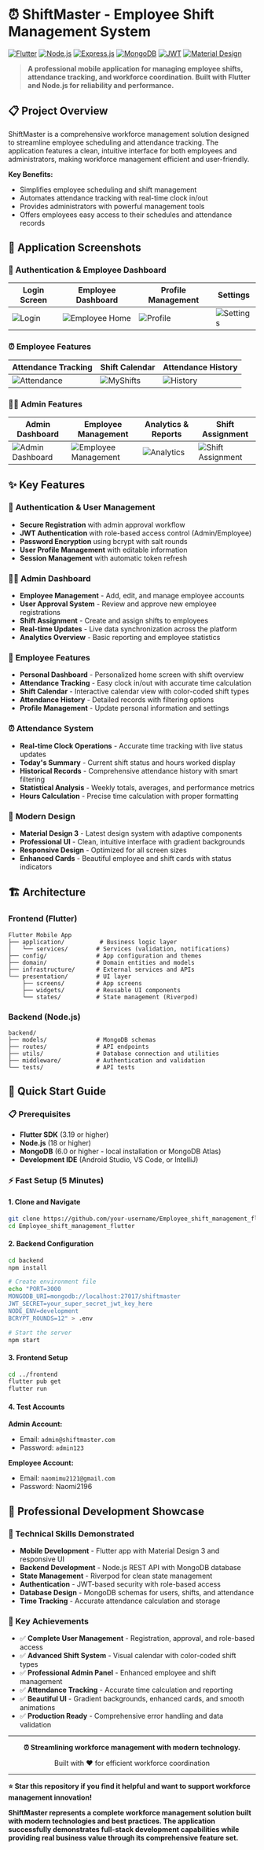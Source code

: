 # ⏰ ShiftMaster - Employee Shift Management System

[![Flutter](https://img.shields.io/badge/Flutter-02569B?style=for-the-badge&logo=flutter&logoColor=white)](https://flutter.dev)
[![Node.js](https://img.shields.io/badge/Node.js-43853D?style=for-the-badge&logo=node.js&logoColor=white)](https://nodejs.org)
[![Express.js](https://img.shields.io/badge/Express.js-404D59?style=for-the-badge)](https://expressjs.com)
[![MongoDB](https://img.shields.io/badge/MongoDB-4EA94B?style=for-the-badge&logo=mongodb&logoColor=white)](https://mongodb.com)
[![JWT](https://img.shields.io/badge/JWT-black?style=for-the-badge&logo=JSON%20web%20tokens)](https://jwt.io)
[![Material Design](https://img.shields.io/badge/Material%20Design%203-757575?style=for-the-badge&logo=material-design&logoColor=white)](https://m3.material.io)

> **A professional mobile application for managing employee shifts, attendance tracking, and workforce coordination. Built with Flutter and Node.js for reliability and performance.**

## 📋 **Project Overview**

ShiftMaster is a comprehensive workforce management solution designed to streamline employee scheduling and attendance tracking. The application features a clean, intuitive interface for both employees and administrators, making workforce management efficient and user-friendly.

**Key Benefits:**
- Simplifies employee scheduling and shift management
- Automates attendance tracking with real-time clock in/out
- Provides administrators with powerful management tools
- Offers employees easy access to their schedules and attendance records

## 📱 Application Screenshots

### 🔐 Authentication & Employee Dashboard

| Login Screen | Employee Dashboard | Profile Management | Settings |
| ------------ | ------------------ | ------------------ | -------- |
| ![Login](docs/screenshots/login.png) | ![Employee Home](docs/screenshots/employee-home.png) | ![Profile](docs/screenshots/profile.png) | ![Settings](docs/screenshots/settings.png) |

### ⏰ Employee Features

| Attendance Tracking | Shift Calendar | Attendance History |
| ------------------- | -------------- | ------------------ |
| ![Attendance](docs/screenshots/attendance.png) | ![MyShifts](docs/screenshots/my-shifts.png) | ![History](docs/screenshots/attendance-history.png) |

### 👨‍💼 Admin Features

| Admin Dashboard | Employee Management | Analytics & Reports | Shift Assignment |
| --------------- | ------------------- | ------------------- | ---------------- |
| ![Admin Dashboard](docs/screenshots/admin-dashboard.png) | ![Employee Management](docs/screenshots/employee-mgmt.png) | ![Analytics](docs/screenshots/analytics.png) | ![Shift Assignment](docs/screenshots/shift-assignment.png) |

## ✨ **Key Features**

### 🔐 **Authentication & User Management**
- **Secure Registration** with admin approval workflow
- **JWT Authentication** with role-based access control (Admin/Employee)
- **Password Encryption** using bcrypt with salt rounds
- **User Profile Management** with editable information
- **Session Management** with automatic token refresh

### 👨‍💼 **Admin Dashboard**
- **Employee Management** - Add, edit, and manage employee accounts
- **User Approval System** - Review and approve new employee registrations
- **Shift Assignment** - Create and assign shifts to employees
- **Real-time Updates** - Live data synchronization across the platform
- **Analytics Overview** - Basic reporting and employee statistics

### 👤 **Employee Features**
- **Personal Dashboard** - Personalized home screen with shift overview
- **Attendance Tracking** - Easy clock in/out with accurate time calculation
- **Shift Calendar** - Interactive calendar view with color-coded shift types
- **Attendance History** - Detailed records with filtering options
- **Profile Management** - Update personal information and settings

### ⏰ **Attendance System**
- **Real-time Clock Operations** - Accurate time tracking with live status updates
- **Today's Summary** - Current shift status and hours worked display
- **Historical Records** - Comprehensive attendance history with smart filtering
- **Statistical Analysis** - Weekly totals, averages, and performance metrics
- **Hours Calculation** - Precise time calculation with proper formatting

### 🎨 **Modern Design**
- **Material Design 3** - Latest design system with adaptive components
- **Professional UI** - Clean, intuitive interface with gradient backgrounds
- **Responsive Design** - Optimized for all screen sizes
- **Enhanced Cards** - Beautiful employee and shift cards with status indicators

## 🏗️ Architecture

### **Frontend (Flutter)**

```
Flutter Mobile App
├── application/          # Business logic layer
│   └── services/        # Services (validation, notifications)
├── config/              # App configuration and themes
├── domain/              # Domain entities and models
├── infrastructure/      # External services and APIs
└── presentation/        # UI layer
    ├── screens/         # App screens
    ├── widgets/         # Reusable UI components
    └── states/          # State management (Riverpod)
```

### **Backend (Node.js)**

```
backend/
├── models/              # MongoDB schemas
├── routes/              # API endpoints
├── utils/               # Database connection and utilities
├── middleware/          # Authentication and validation
└── tests/               # API tests
```

## 🚀 Quick Start Guide

### 📋 Prerequisites

- **Flutter SDK** (3.19 or higher)
- **Node.js** (18 or higher)
- **MongoDB** (6.0 or higher - local installation or MongoDB Atlas)
- **Development IDE** (Android Studio, VS Code, or IntelliJ)

### ⚡ Fast Setup (5 Minutes)

#### 1. **Clone and Navigate**

```bash
git clone https://github.com/your-username/Employee_shift_management_flutter.git
cd Employee_shift_management_flutter
```

#### 2. **Backend Configuration**

```bash
cd backend
npm install

# Create environment file
echo "PORT=3000
MONGODB_URI=mongodb://localhost:27017/shiftmaster
JWT_SECRET=your_super_secret_jwt_key_here
NODE_ENV=development
BCRYPT_ROUNDS=12" > .env

# Start the server
npm start
```

#### 3. **Frontend Setup**

```bash
cd ../frontend
flutter pub get
flutter run
```

#### 4. **Test Accounts**

**Admin Account:**
- Email: `admin@shiftmaster.com`
- Password: `admin123`

**Employee Account:**
- Email: `naomimu2121@gmail.com`
- Password: Naomi2196

## 💼 Professional Development Showcase

### **🎯 Technical Skills Demonstrated**

- **Mobile Development** - Flutter app with Material Design 3 and responsive UI
- **Backend Development** - Node.js REST API with MongoDB database
- **State Management** - Riverpod for clean state management
- **Authentication** - JWT-based security with role-based access
- **Database Design** - MongoDB schemas for users, shifts, and attendance
- **Time Tracking** - Accurate attendance calculation and storage

### **🎯 Key Achievements**

- ✅ **Complete User Management** - Registration, approval, and role-based access
- ✅ **Advanced Shift System** - Visual calendar with color-coded shift types
- ✅ **Professional Admin Panel** - Enhanced employee and shift management
- ✅ **Attendance Tracking** - Accurate time calculation and reporting
- ✅ **Beautiful UI** - Gradient backgrounds, enhanced cards, and smooth animations
- ✅ **Production Ready** - Comprehensive error handling and data validation

---

<p align="center">
  <strong>⏰ Streamlining workforce management with modern technology.</strong>
</p>

<p align="center">
  Built with ❤️ for efficient workforce coordination
</p>

---

**⭐ Star this repository if you find it helpful and want to support workforce management innovation!**

**ShiftMaster represents a complete workforce management solution built with modern technologies and best practices. The application successfully demonstrates full-stack development capabilities while providing real business value through its comprehensive feature set.**

